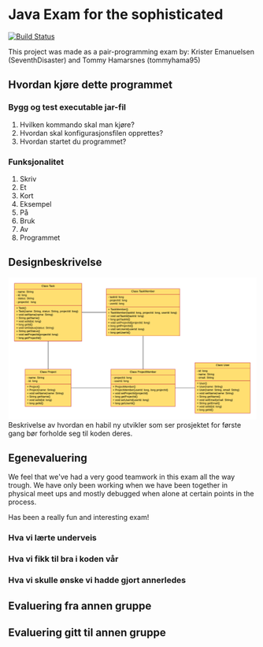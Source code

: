 # Java Exam for the sophisticated

[![Build Status](https://travis-ci.com/Westerdals/pgr203-2019-eksamen-SeventhDisaster.svg?token=ANpvyaXvsPqVgppAsgx4&branch=master)](https://travis-ci.com/Westerdals/pgr203-2019-eksamen-SeventhDisaster)

This project was made as a pair-programming exam by: Krister Emanuelsen (SeventhDisaster) and Tommy Hamarsnes (tommyhama95) 
## Hvordan kjøre dette programmet

### Bygg og test executable jar-fil

1. Hvilken kommando skal man kjøre?
2. Hvordan skal konfigurasjonsfilen opprettes?
3. Hvordan startet du programmet?

### Funksjonalitet

1. Skriv
2. Et
3. Kort
4. Eksempel
5. På
6. Bruk
7. Av
8. Programmet

## Designbeskrivelse

![Design](./Docs/Objects.png)
Beskrivelse av hvordan en habil ny utvikler som ser prosjektet for første gang bør forholde seg til koden deres.

## Egenevaluering
We feel that we've had a very good teamwork in this exam all the way trough. 
We have only been working when we have been together in physical meet ups and mostly debugged when alone at certain
points in the process. 

Has been a really fun and interesting exam!

### Hva vi lærte underveis

### Hva vi fikk til bra i koden vår

### Hva vi skulle ønske vi hadde gjort annerledes

## Evaluering fra annen gruppe

## Evaluering gitt til annen gruppe
